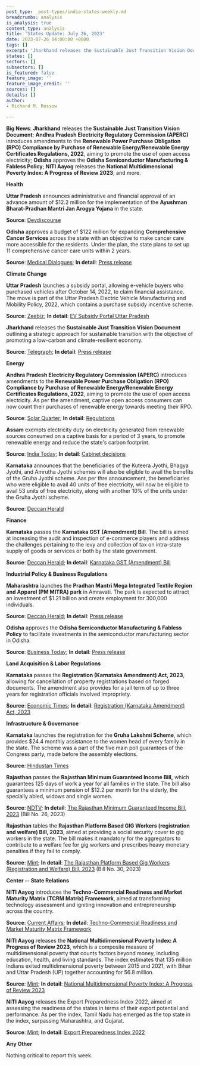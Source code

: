 ```yaml
---
post_type: _post-types/india-states-weekly.md
breadcrumbs: analysis
is_analysis: true
content_type: analysis
title: 'States Update: July 26, 2023'
date: 2023-07-26 04:00:00 +0000
tags: []
excerpt: 'Jharkhand releases the Sustainable Just Transition Vision Document; Andhra Pradesh Electricity Regulatory Commission (APERC) introduces amendments to the Renewable Power Purchase Obligation (RPO) Compliance by Purchase of Renewable Energy/Renewable Energy Certificates Regulations, 2022, aiming to promote the use of open access electricity; Odisha approves the Odisha Semiconductor Manufacturing & Fabless Policy; NITI Aayog releases the National Multidimensional Poverty Index: A Progress of Review 2023; and more.'
states: []
sectors: []
subsectors: []
is_featured: false
feature_image: ''
feature_image_credit: ''
sources: []
details: []
author:
- Richard M. Rossow

---
```

**Big News**: **Jharkhand** releases the **Sustainable Just Transition Vision Document**; **Andhra Pradesh Electricity Regulatory Commission (APERC)** introduces amendments to the **Renewable Power Purchase Obligation (RPO) Compliance by Purchase of Renewable Energy/Renewable Energy Certificates Regulations, 2022**, aiming to promote the use of open access electricity; **Odisha** approves the **Odisha Semiconductor Manufacturing & Fabless Policy**; **NITI Aayog** releases the **National Multidimensional Poverty Index: A Progress of Review 2023**; and more.

**Health**

**Uttar Pradesh** announces administrative and financial approval of an advance amount of $12.2 million for the implementation of the **Ayushman Bharat-Pradhan Mantri Jan Arogya Yojana** in the state.

**Source**: [Devdiscourse](https://www.devdiscourse.com/article/headlines/2532812-uttar-pradesh-gives-financial-approval-for-ayushman-bharat--pm-jan-arogya-yojana)

**Odisha** approves a budget of $122 million for expanding **Comprehensive Cancer Services** across the state with an objective to make cancer care more accessible for the residents. Under the plan, the state plans to set up 11 comprehensive cancer care units within 2 years.

**Source**: [Medical Dialogues](https://medicaldialogues.in/state-news/odisha/odisha-govt-to-set-up-11-cancer-care-units-rs-1001-crore-boost-for-cancer-care-114748); **In detail**: [Press release](https://cabinet.odisha.gov.in/UploadedDOC/41609_MEDIA_09%20Health%20&%20FW.pdf)

**Climate Change**

**Uttar Pradesh** launches a subsidy portal, allowing e-vehicle buyers who purchased vehicles after October 14, 2022, to claim financial assistance. The move is part of the Uttar Pradesh Electric Vehicle Manufacturing and Mobility Policy, 2022, which contains a purchase subsidy incentive scheme.

**Source**: [Zeebiz](https://www.zeebiz.com/automobile/electric-vehicles/news-up-ev-subsidy-portal-policy-apply-start-date-last-date-up-state-ev-policy-subsidy-ev-car-amount-two-wheeler-four-wheeler-amount-how-to-get-subsidy-uttar-pradesh-upevsubsidyin-245019); **In detail**: [EV Subsidy Portal Uttar Pradesh](https://upevsubsidy.in/)

**Jharkhand** releases the **Sustainable Just Transition Vision Document** outlining a strategic approach for sustainable transition with the objective of promoting a low-carbon and climate-resilient economy.

**Source**: [Telegraph](https://www.telegraphindia.com/jharkhand/jharkhand-unveils-vision-document-for-strategic-approach-to-sustainable-transition-process/cid/1953195); **In detail**: [Press release](http://prdjharkhand.in/iprd/view_press_release_photo.php?prid=322510)

**Energy**

**Andhra Pradesh Electricity Regulatory Commission (APERC)** introduces amendments to the **Renewable Power Purchase Obligation (RPO) Compliance by Purchase of Renewable Energy/Renewable Energy Certificates Regulations, 2022**, aiming to promote the use of open access electricity. As per the amendment, captive open access consumers can now count their purchases of renewable energy towards meeting their RPO.

**Source**: [Solar Quarter](https://solarquarter.com/2023/07/19/andhra-pradesh-empowers-renewable-energy-procurement-with-apercs-latest-amendments/#google_vignette); **In detail**: [Regulations](https://aperc.gov.in/admin/upload/Regulation6of2023Gazette.pdf)

**Assam** exempts electricity duty on electricity generated from renewable sources consumed on a captive basis for a period of 3 years, to promote renewable energy and reduce the state's carbon footprint.

**Source**: [India Today](https://www.indiatodayne.in/assam/story/assam-cabinet-announces-multiple-key-decisions-provides-relief-for-electricity-consumers-618784-2023-07-22); **In detail**: [Cabinet decisions](https://acrobat.adobe.com/id/urn:aaid:sc:VA6C2:2dab6fcd-0aee-4f12-9c61-e3575f9a5b88?viewer%21megaVerb=group-discover)

**Karnataka** announces that the beneficiaries of the Kuteera Jyothi, Bhagya Jyothi, and Amrutha Jyothi schemes will also be eligible to avail the benefits of the Gruha Jyothi scheme. Aas per thre announcement, the beneficiaries who were eligible to avail 40 units of free electricity, will now be eligible to avail 53 units of free electricity, along with another 10% of the units under the Gruha Jyothi scheme.

**Source**: [Deccan Herald](https://www.deccanherald.com/state/top-karnataka-stories/gruha-jyothi-available-for-beneficiaries-of-other-jyothi-schemes-1238383.html)

**Finance**

**Karnataka** passes the **Karnataka GST (Amendment) Bill**. The bill is aimed at increasing the audit and inspection of e-commerce players and address the challenges pertaining to the levy and collection of tax on intra-state supply of goods or services or both by the state government.

**Source**: [Deccan Herald](https://www.deccanherald.com/state/top-karnataka-stories/karnataka-assembly-passes-gst-bill-to-bring-e-commerce-players-under-scrutiny-1237048.html); **In detail**: [Karnataka GST (Amendment) Bill](https://www.kla.kar.nic.in/assembly/bills/bill1611_06.pdf)

**Industrial Policy & Business Regulations**

**Maharashtra** launches the **Pradhan Mantri Mega Integrated Textile Region and Apparel (PM MITRA) park** in Amravati. The park is expected to attract an investment of $1.21 billion and create employment for 300,000 individuals.

**Source**: [Deccan Herald](https://www.deccanherald.com/national/west/pm-mitra-textile-park-launched-in-maharashtras-amravati-1237576.html); **In detail**: [Press release](https://pib.gov.in/PressReleaseIframePage.aspx?PRID=1939988)

**Odisha** approves the **Odisha Semiconductor Manufacturing & Fabless Policy** to facilitate investments in the semiconductor manufacturing sector in Odisha.

**Source**: [Business Today](https://www.businesstoday.in/latest/economy/story/odisha-eyes-chip-fab-approves-semiconductor-policy-390845-2023-07-22); **In detail**: [Press release](https://cabinet.odisha.gov.in/UploadedDOC/41605_MEDIA_A.A.1%20%20E%20&%20IT.pdf)

**Land Acquisition & Labor Regulations**

**Karnataka** passes the **Registration (Karnataka Amendment) Act, 2023**, allowing for cancellation of property registrations based on forged documents. The amendment also provides for a jail term of up to three years for registration officials involved impropriety.

**Source**: [Economic Times](https://economictimes.indiatimes.com/news/politics-and-nation/karnataka-assembly-passes-bill-to-cancel-property-registration-made-with-forged-documents/articleshow/101957395.cms); **In detail**: [Registration (Karnataka Amendment) Act, 2023](https://www.kla.kar.nic.in/assembly/bills/bill1611_11.pdf)

**Infrastructure & Governance**

**Karnataka** launches the registration for the **Gruha Lakshmi Scheme**, which provides $24.4 monthly assistance to the women head of every family in the state. The scheme was a part of the five main poll guarantees of the Congress party, made before the assembly elections.

**Source**: [Hindustan Times](https://www.hindustantimes.com/cities/bengaluru-news/karnataka-cm-siddaramaiah-launches-registration-for-gruha-lakshmi-scheme-101689827674364.html)

**Rajasthan** passes the **Rajasthan Minimum Guaranteed Income Bill,** which guarantees 125 days of work a year for all families in the state. The bill also guarantees a minimum pension of $12.2 per month for the elderly, the specially abled, widows and single women.

**Source**: [NDTV](https://www.ndtv.com/india-news/right-not-freebie-rajasthan-assembly-passes-minimum-income-guarantee-bill-4230009); **In detail**: [The Rajasthan Minimum Guaranteed Income Bill, 2023](https://assembly.rajasthan.gov.in/LegislationGovernmentBills.aspx) (Bill No. 26, 2023)

**Rajasthan** tables the **Rajasthan Platform Based GIG Workers (registration and welfare) Bill, 2023**, aimed at providing a social security cover to gig workers in the state. The bill makes it mandatory for the aggregators to contribute to a welfare fee for gig workers and prescribes heavy monetary penalties if they fail to comply.

**Source**: [Mint](https://www.livemint.com/news/india/rajasthan-govt-tables-indias-first-gig-workers-rights-bill-provide-them-with-unique-id-11689959770272.html); **In detail**: [The Rajasthan Platform Based Gig Workers (Registration and Welfare) Bill, 2023](https://assembly.rajasthan.gov.in/LegislationGovernmentBills.aspx) (Bill No. 30, 2023)

**Center -- State Relations**  

**NITI Aayog** introduces the **Techno-Commercial Readiness and Market Maturity Matrix (TCRM Matrix) Framework**, aimed at transforming technology assessment and igniting innovation and entrepreneurship across the country.

**Source**: [Current Affairs](https://currentaffairs.adda247.com/niti-aayog-unveils-tcrm-matrix-framework-to-revolutionize-technology-assessment-and-drive-innovation-in-india/); **In detail**: [Techno-Commercial Readiness and Market Maturity Matrix Framework](https://niti.gov.in/sites/default/files/2023-07/TCRM-Matrix-Framework-FAD3.pdf)

**NITI Aayog** releases the **National Multidimensional Poverty Index: A Progress of Review 2023**, which is a composite measure of multidimensional poverty that counts factors beyond money, including education, health, and living standards. The index estimates that 135 million Indians exited multidimensional poverty between 2015 and 2021, with Bihar and Uttar Pradesh (UP) together accounting for 56.8 million.

**Source**: [Mint](https://www.livemint.com/news/india/13-5-cr-indians-out-of-multidimensional-poverty-during-fy16-21-niti-aayog-report-11689609517260.html); **In detail**: [National Multidimensional Poverty Index: A Progress of Review 2023](https://niti.gov.in/sites/default/files/2023-07/National-Multidimentional-Poverty-Index-2023-Final-17th-July.pdf)

**NITI Aayog** releases the Export Preparedness Index 2022, aimed at assessing the readiness of the states in terms of their export potential and performance. As per the index, Tamil Nadu has emerged as the top state in the index, surpassing Maharashtra, and Gujarat.

**Source**: [Mint](https://www.livemint.com/news/india/tamil-nadu-tops-nitis-export-preparedness-index-2022-gujarat-skids-to-4th-slot-11689672585134.html); **In detail**: [Export Preparedness Index 2022](https://www.niti.gov.in/sites/default/files/2023-07/Export-Preparedness-Index-2022_0.pdf)

**Any Other**

Nothing critical to report this week.